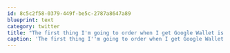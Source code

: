 ```yaml
---
id: 8c5c2f58-0379-449f-be5c-2787a8647a89
blueprint: text
category: twitter
title: "The first thing I'm going to order when I get Google Wallet is some Google Beer: pcworld.com/article/240952…"
caption: 'The first thing I''m going to order when I get Google Wallet is some Google Beer: <a href="http://www.pcworld.com/article/240952/google_tries_its_hand_at_beer.html" title="http://www.pcworld.com/article/240952/google_tries_its_hand_at_beer.html" class="link link_untco">pcworld.com/article/240952…</a>'
---
```


